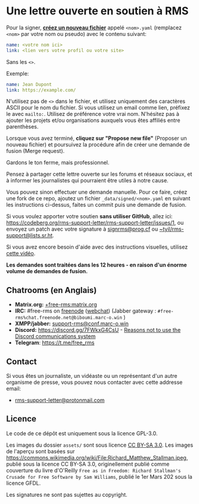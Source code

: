 # Une lettre ouverte en soutien à RMS

Pour la signer, **[créez un nouveau fichier](https://github.com/rms-support-letter/rms-support-letter.github.io/new/master/_data/signed)** appelé `<nom>.yaml` (remplacez `<nom>` par votre nom ou pseudo) avec le contenu suivant:

```yaml
name: <votre nom ici>
link: <lien vers votre profil ou votre site>
```

Sans les `<>`.

Exemple:
```yaml
name: Jean Dupont
link: https://example.com/
```

N'utilisez pas de `<>` dans le fichier, et utilisez uniquement des caractères ASCII pour le nom du fichier.
Si vous utilisez un email comme lien, préfixez le avec `mailto:`.
Utilisez de préférence votre vrai nom. N'hésitez pas à ajouter les projets et/ou organisations auxquels vous êtes affiliés entre parenthèses.

Lorsque vous avez terminé, **cliquez sur "Propose new file"** (Proposer un nouveau fichier) et poursuivez la procédure afin de créer une demande de fusion (Merge request).

Gardons le ton ferme, mais professionnel.

Pensez à partager cette lettre ouverte sur les forums et réseaux sociaux, et à informer les journalistes qui pourraient être utiles à notre cause.

Vous pouvez sinon effectuer une demande manuelle. Pour ce faire, créez une fork de ce repo, ajoutez un fichier `_data/signed/<nom>.yaml` en suivant les instructions ci-dessus, faites un commit puis une demande de fusion.

Si vous voulez apporter votre soutien **sans utiliser GitHub**, allez ici: https://codeberg.org/rms-support-letter/rms-support-letter/issues/1, ou envoyez un patch avec votre signature à [signrms@prog.cf](mailto:signrms@prog.cf) ou [~tyil/rms-support@lists.sr.ht](mailto:~tyil/rms-support@lists.sr.ht).

Si vous avez encore besoin d'aide avec des instructions visuelles, utilisez [cette vidéo](https://invidious.snopyta.org/watch?v=1lz5S5oS8CU).

**Les demandes sont traitées dans les 12 heures - en raison d'un énorme volume de demandes de fusion.**

## Chatrooms (en Anglais)
- **Matrix.org:** [+free-rms:matrix.org](https://matrix.to/#/+free-rms:matrix.org)
- **IRC:** #free-rms on [freenode](https://freenode.net) ([webchat](https://kiwiirc.com/client/irc.freenode.net/#free-rms)) (Jabber gateway : `#free-rms%chat.freenode.net@biboumi.marc-o.win` )
- **XMPP/jabber:** [support-rms@conf.marc-o.win](xmpp:support-rms@conf.marc-o.win?join)
- **Discord:** https://discord.gg/7FWkxG4CsU - [Reasons not to use the Discord communications system](https://stallman.org/discord.html)
- **Telegram**: https://t.me/free_rms

## Contact

Si vous êtes un journaliste, un vidéaste ou un représentant d'un autre organisme de presse, vous pouvez nous contacter avec cette addresse email:

* [rms-support-letter@protonmail.com](mailto:rms-support-letter@protonmail.com)

## Licence

Le code de ce dépôt est uniquement sous la licence GPL-3.0.

Les images du dossier `assets/` sont sous licence [CC BY-SA 3.0](https://creativecommons.org/licenses/by-sa/3.0/legalcode). Les images de l'aperçu sont basées sur https://commons.wikimedia.org/wiki/File:Richard_Matthew_Stallman.jpeg, publié sous la licence CC BY-SA 3.0, originellement publié comme couverture du livre d'O'Reilly `Free as in Freedom: Richard Stallman's Crusade for Free Software by Sam Williams`, publié le 1er Mars 202 sous la licence GFDL.

Les signatures ne sont pas sujettes au copyright.
